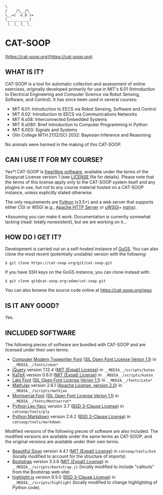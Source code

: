 ```nohighlight
\
/    /\__/\
\__=(  o_O )=
(__________)
 |_ |_ |_ |_
```

# CAT-SOOP

[https://cat-soop.org](https://cat-soop.org)


## WHAT IS IT?

CAT-SOOP is a tool for automatic collection and assessment of online exercises,
originally developed primarily for use in MIT's 6.01 (Introduction to
Electrical Engineering and Computer Science via Robot Sensing, Software, and
Control).  It has since been used in several courses:

* MIT 6.01: Introduction to EECS via Robot Sensing, Software and Control
* MIT 6.02: Introduction to EECS via Communications Networks
* MIT 6.s08: Interconnected Embedded Systems
* MIT 6.s080: Brief Introduction to Computer Programming in Python
* MIT 6.003: Signals and Systems
* Olin College MTH 2132/SCI 2032: Bayesian Inference and Reasoning

No animals were harmed in the making of this CAT-SOOP.


## CAN I USE IT FOR MY COURSE?

Yes\*!  CAT-SOOP is [free/libre software](https://www.gnu.org/philosophy/free-sw.html),
available under the terms of the Soopycat License version 1
(see [LICENSE](https://smatz.net/gogs/adam/cat-soop/src/master/LICENSE)
file for details).  Please note that the terms of this license apply only to the
CAT-SOOP system itself and any plugins in use, but not to any course material
hosted on a CAT-SOOP instance, unless explicitly stated otherwise.

The only requirements are [Python](https://www.python.org/) (v3.5+) and a web
server that supports either CGI or WSGI (e.g., [Apache HTTP
Server](https://httpd.apache.org/) or
[uWSGI](https://uwsgi-docs.readthedocs.io/en/latest/)+
[nginx](https://www.nginx.com/resources/wiki/)).

\*Assuming you can make it work.  Documentation is currently somewhat lacking
(read: totally nonexistent), but we are working on it...


## HOW DO I GET IT?

Development is carried out on a self-hosted instance of
[GoGS](http://gogs.io/).  You can also clone the most recent (potentially
unstable) version with the following:
```
$ git clone https://cat-soop.org/git/cat-soop.git
```

If you have SSH keys on the GoGS instance, you can clone instead with:
```
$ git clone git@cat-soop.org:adam/cat-soop.git
```

You can also browse the source code online at https://cat-soop.org/repo

## IS IT ANY GOOD?

Yes.

## INCLUDED SOFTWARE

The following pieces of software are bundled with CAT-SOOP and are licensed
under their own terms:

* [Computer Modern Typewriter Font](http://checkmyworking.com/cm-web-fonts/)
    ([SIL Open Font License Verion 1.1](http://scripts.sil.org/cms/scripts/page.php?item_id=OFL_web))
    in `__MEDIA__/fonts/cmun*`
* [jQuery](http://jquery.com/) version 1.12.4
    ([MIT (Expat) License](https://jquery.org/license/))
    in `__MEDIA__/scripts/katex`
* [KaTeX](https://khan.github.io/KaTeX/) version 0.6.0
    ([MIT (Expat) License](https://github.com/Khan/KaTeX/blob/master/LICENSE.txt))
    in `__MEDIA__/scripts/katex`
* [Lato Font](http://www.latofonts.com/lato-free-fonts/)
    ([SIL Open Font License Verion 1.1](http://scripts.sil.org/cms/scripts/page.php?item_id=OFL_web))
    in `__MEDIA__/fonts/Lato*`
* [MathJax](https://www.mathjax.org/) version 2.6.1
    ([Apache License, version 2.0](https://github.com/mathjax/MathJax/blob/master/LICENSE))
    in `__MEDIA__/scripts/mathjax`
* [Montserrat Font](https://www.fontsquirrel.com/fonts/montserrat)
    ([SIL Open Font License Verion 1.1](http://scripts.sil.org/cms/scripts/page.php?item_id=OFL_web))
    in `__MEDIA__/fonts/Montserrat*`
* [Python Lex-Yacc](http://www.dabeaz.com/ply/) version 3.7
    ([BSD 3-Clause License](http://www.dabeaz.com/ply/README.txt))
    in `catsoop/tools/ply`
* [Python Markdown](https://pythonhosted.org/Markdown/) version 2.6.2
    ([BSD 3-Clause License](https://opensource.org/licenses/BSD-3-Clause))
    in `catsoop/tools/markdown`
    
Modified versions of the following pieces of software are also included.  The
modified versions are available under the same terms as CAT-SOOP, and the
original versions are available under their own terms.

* [Beautiful Soup](https://www.crummy.com/software/BeautifulSoup/) version 4.4.1
    ([MIT (Expat) License](https://opensource.org/licenses/MIT))
    in `catsoop/tools/bs4`
    (locally modified to account for the structure of imports)
* [Bootstrap](http://getbootstrap.com/) version 3.3.6
    ([MIT (Expat) License](https://github.com/twbs/bootstrap/blob/master/LICENSE))
    in `__MEDIA__/scripts/bootstrap.js`
    (locally modified to include "callouts" from the Bootstrap web site)
* [highlight.js](https://highlightjs.org/) version 9.5.0
    ([BSD 3-Clause License](https://github.com/isagalaev/highlight.js/blob/master/LICENSE))
    in `__MEDIA__/scripts/highlight`
    (locally modified to change highlighting of Python code).
